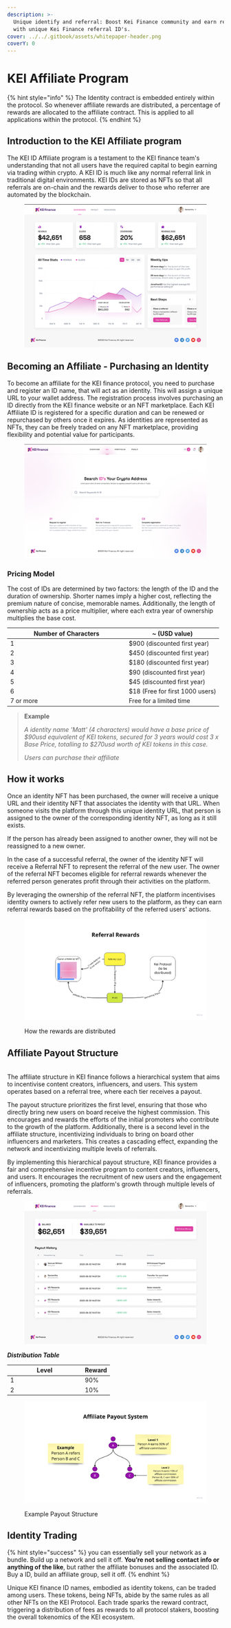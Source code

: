 ```yaml
---
description: >-
  Unique identify and referral: Boost Kei Finance community and earn rewards
  with unique Kei Finance referral ID's.
cover: ../../.gitbook/assets/whitepaper-header.png
coverY: 0
---
```


# KEI Affiliate Program

{% hint style="info" %}
The Identity contract is embedded entirely within the protocol. So whenever affiliate rewards are distributed, a percentage of rewards are allocated to the affiliate contract. This is applied to all applications within the protocol.
{% endhint %}

## **Introduction to the KEI Affiliate program**

The KEI ID Affiliate program is a testament to the KEI finance team's understanding that not all users have the required capital to begin earning via trading within crypto. A KEI ID is much like any normal referral link in traditional digital environments. KEI IDs are stored as NFTs so that all referrals are on-chain and the rewards deliver to those who referrer are automated by the blockchain.&#x20;



<figure><img src="../../.gitbook/assets/Screen Shot 2023-11-17 at 13.26.24.png" alt=""><figcaption></figcaption></figure>

## **Becoming an Affiliate - Purchasing an Identity**

To become an affiliate for the KEI finance protocol, you need to purchase and register an ID name, that will act as an identity. This will assign a unique URL to your wallet address. The registration process involves purchasing an ID directly from the KEI finance website or an NFT marketplace. Each KEI Affiliate ID is registered for a specific duration and can be renewed or repurchased by others once it expires. As identities are represented as NFTs, they can be freely traded on any NFT marketplace, providing flexibility and potential value for participants.



<figure><img src="../../.gitbook/assets/Screen Shot 2023-11-17 at 13.25.59.png" alt=""><figcaption></figcaption></figure>

### **Pricing Model**

The cost of IDs are determined by two factors: the length of the ID and the duration of ownership. Shorter names imply a higher cost, reflecting the premium nature of concise, memorable names. Additionally, the length of ownership acts as a price multiplier, where each extra year of ownership multiplies the base cost.

<table><thead><tr><th width="262">Number of Characters</th><th>~ (USD value)</th></tr></thead><tbody><tr><td>1</td><td>$900 (discounted first year)</td></tr><tr><td>2</td><td>$450 (discounted first year)</td></tr><tr><td>3</td><td>$180 (discounted first year)</td></tr><tr><td>4</td><td>$90 (discounted first year)</td></tr><tr><td>5</td><td>$45 (discounted first year)</td></tr><tr><td>6</td><td>$18 (Free for first 1000 users)</td></tr><tr><td>7 or more</td><td>Free for a limited time</td></tr></tbody></table>

> **Example**
>
> _A identity name 'Matt' (4 characters) would have a base price of $90usd equivalent of KEI tokens, secured for 3 years would cost 3 x Base Price, totalling to $270usd worth of KEI tokens in this case._
>
> _Users can purchase their affiliate_

## **How it works**

Once an identity NFT has been purchased, the owner will receive a unique URL and their identity NFT that associates the identity with that URL. When someone visits the platform through this unique identity URL, that person is assigned to the owner of the corresponding identity NFT, as long as it still exists.

If the person has already been assigned to another owner, they will not be reassigned to a new owner.

In the case of a successful referral, the owner of the identity NFT will receive a Referral NFT to represent the referral of the new user. The owner of the referral NFT becomes eligible for referral rewards whenever the referred person generates profit through their activities on the platform.

By leveraging the ownership of the referral NFT, the platform incentivises identity owners to actively refer new users to the platform, as they can earn referral rewards based on the profitability of the referred users' actions.

<figure><img src="../../.gitbook/assets/image (4).png" alt=""><figcaption><p>How the rewards are distributed</p></figcaption></figure>

## **Affiliate Payout Structure**

\
The affiliate structure in KEI finance follows a hierarchical system that aims to incentivise content creators, influencers, and users. This system operates based on a referral tree, where each tier receives a payout.

The payout structure prioritizes the first level, ensuring that those who directly bring new users on board receive the highest commission. This encourages and rewards the efforts of the initial promoters who contribute to the growth of the platform. Additionally, there is a second level in the affiliate structure, incentivizing individuals to bring on board other influencers and marketers. This creates a cascading effect, expanding the network and incentivizing multiple levels of referrals.

By implementing this hierarchical payout structure, KEI finance provides a fair and comprehensive incentive program to content creators, influencers, and users. It encourages the recruitment of new users and the engagement of influencers, promoting the platform's growth through multiple levels of referrals.



<figure><img src="../../.gitbook/assets/Screen Shot 2023-11-17 at 13.28.09.png" alt=""><figcaption></figcaption></figure>

_**Distribution Table**_

<table><thead><tr><th width="159.8571428571429">Level</th><th>Reward</th></tr></thead><tbody><tr><td>1</td><td>90%</td></tr><tr><td>2</td><td>10%</td></tr></tbody></table>

<figure><img src="../../.gitbook/assets/image (36).png" alt=""><figcaption><p>Example Payout Structure</p></figcaption></figure>

## Identity Trading

{% hint style="success" %}
you can essentially sell your network as a bundle. Build up a network and sell it off. **You’re not selling contact info or anything of the like**, but rather the affiliate bonuses and the associated ID. Buy a ID, build an affiliate group, sell it off.
{% endhint %}

Unique KEI finance ID names, embodied as identity tokens, can be traded among users. These tokens, being NFTs, abide by the same rules as all other NFTs on the KEI Protocol. Each trade sparks the reward contract, triggering a distribution of fees as rewards to all protocol stakers, boosting the overall tokenomics of the KEI ecosystem.\
&#x20;
